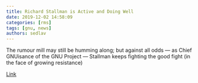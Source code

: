 ```yaml
---
title: Richard Stallman is Active and Doing Well 
date: 2019-12-02 14:58:09
categories: [rms]
tags: [gnu, news]
authors: sedlav
---
```


The rumour mill may still be humming along; but against all odds — as Chief GNUisance of the GNU Project — Stallman keeps fighting the good fight (in the face of growing resistance)

[Link](http://techrights.org/2019/12/02/rms-alive-active-and-well/)
